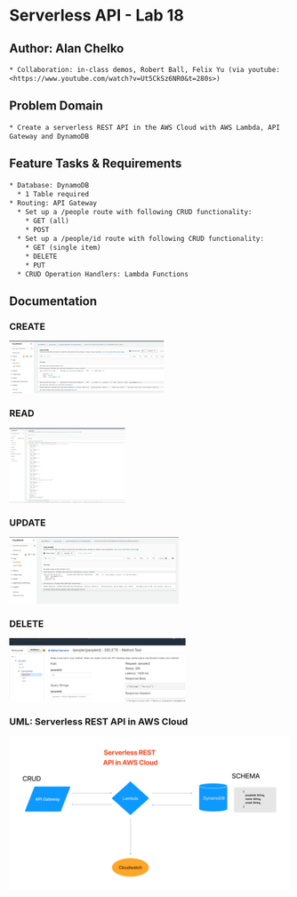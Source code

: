 # Serverless API - Lab 18

## Author: Alan Chelko
  
    * Collaboration: in-class demos, Robert Ball, Felix Yu (via youtube: <https://www.youtube.com/watch?v=Ut5CkSz6NR0&t=280s>)

## Problem Domain

    * Create a serverless REST API in the AWS Cloud with AWS Lambda, API Gateway and DynamoDB

## Feature Tasks & Requirements

    * Database: DynamoDB
      * 1 Table required
    * Routing: API Gateway
      * Set up a /people route with following CRUD functionality:
        * GET (all)
        * POST
      * Set up a /people/id route with following CRUD functionality:
        * GET (single item)
        * DELETE 
        * PUT
      * CRUD Operation Handlers: Lambda Functions

## Documentation

### CREATE

![POST](assets/create.png)

### READ

![GET](assets/read.png)

### UPDATE

![PUT](assets/update.png)

### DELETE

![DELETE](assets/delete.png)

### UML: Serverless REST API in AWS Cloud

![UML - Lab 18](assets/uml-aws-serverless-api.png)
